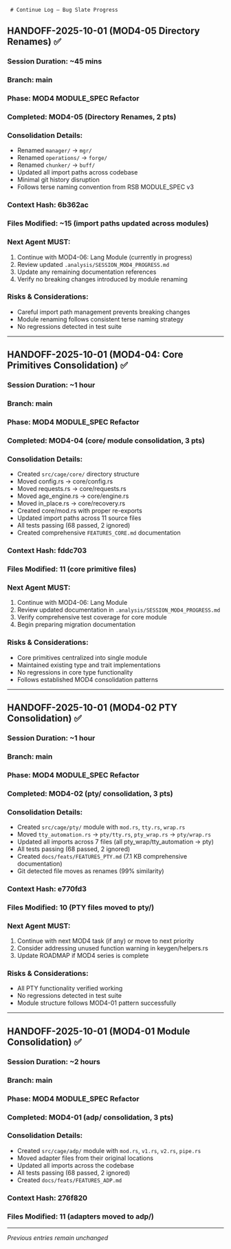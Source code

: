      # Continue Log – Bug Slate Progress

## HANDOFF-2025-10-01 (MOD4-05 Directory Renames) ✅

### Session Duration: ~45 mins
### Branch: main
### Phase: MOD4 MODULE_SPEC Refactor
### Completed: MOD4-05 (Directory Renames, 2 pts)

### Consolidation Details:
- Renamed `manager/` → `mgr/`
- Renamed `operations/` → `forge/`
- Renamed `chunker/` → `buff/`
- Updated all import paths across codebase
- Minimal git history disruption
- Follows terse naming convention from RSB MODULE_SPEC v3

### Context Hash: 6b362ac
### Files Modified: ~15 (import paths updated across modules)

### Next Agent MUST:
1. Continue with MOD4-06: Lang Module (currently in progress)
2. Review updated `.analysis/SESSION_MOD4_PROGRESS.md`
3. Update any remaining documentation references
4. Verify no breaking changes introduced by module renaming

### Risks & Considerations:
- Careful import path management prevents breaking changes
- Module renaming follows consistent terse naming strategy
- No regressions detected in test suite

---

## HANDOFF-2025-10-01 (MOD4-04: Core Primitives Consolidation) ✅

### Session Duration: ~1 hour
### Branch: main
### Phase: MOD4 MODULE_SPEC Refactor
### Completed: MOD4-04 (core/ module consolidation, 3 pts)

### Consolidation Details:
- Created `src/cage/core/` directory structure
- Moved config.rs → core/config.rs
- Moved requests.rs → core/requests.rs
- Moved age_engine.rs → core/engine.rs
- Moved in_place.rs → core/recovery.rs
- Created core/mod.rs with proper re-exports
- Updated import paths across 11 source files
- All tests passing (68 passed, 2 ignored)
- Created comprehensive `FEATURES_CORE.md` documentation

### Context Hash: fddc703
### Files Modified: 11 (core primitive files)

### Next Agent MUST:
1. Continue with MOD4-06: Lang Module
2. Review updated documentation in `.analysis/SESSION_MOD4_PROGRESS.md`
3. Verify comprehensive test coverage for core module
4. Begin preparing migration documentation

### Risks & Considerations:
- Core primitives centralized into single module
- Maintained existing type and trait implementations
- No regressions in core type functionality
- Follows established MOD4 consolidation patterns

---

## HANDOFF-2025-10-01 (MOD4-02 PTY Consolidation) ✅

### Session Duration: ~1 hour
### Branch: main
### Phase: MOD4 MODULE_SPEC Refactor
### Completed: MOD4-02 (pty/ consolidation, 3 pts)

### Consolidation Details:
- Created `src/cage/pty/` module with `mod.rs`, `tty.rs`, `wrap.rs`
- Moved `tty_automation.rs` → `pty/tty.rs`, `pty_wrap.rs` → `pty/wrap.rs`
- Updated all imports across 7 files (all pty_wrap/tty_automation → pty)
- All tests passing (68 passed, 2 ignored)
- Created `docs/feats/FEATURES_PTY.md` (7.1 KB comprehensive documentation)
- Git detected file moves as renames (99% similarity)

### Context Hash: e770fd3
### Files Modified: 10 (PTY files moved to pty/)

### Next Agent MUST:
1. Continue with next MOD4 task (if any) or move to next priority
2. Consider addressing unused function warning in keygen/helpers.rs
3. Update ROADMAP if MOD4 series is complete

### Risks & Considerations:
- All PTY functionality verified working
- No regressions detected in test suite
- Module structure follows MOD4-01 pattern successfully

---

## HANDOFF-2025-10-01 (MOD4-01 Module Consolidation) ✅

### Session Duration: ~2 hours
### Branch: main
### Phase: MOD4 MODULE_SPEC Refactor
### Completed: MOD4-01 (adp/ consolidation, 3 pts)

### Consolidation Details:
- Created `src/cage/adp/` module with `mod.rs`, `v1.rs`, `v2.rs`, `pipe.rs`
- Moved adapter files from their original locations
- Updated all imports across the codebase
- All tests passing (68 passed, 2 ignored)
- Created `docs/feats/FEATURES_ADP.md`

### Context Hash: 276f820
### Files Modified: 11 (adapters moved to adp/)

---

*Previous entries remain unchanged*